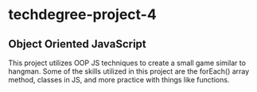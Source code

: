 # techdegree-project-4
## Object Oriented JavaScript

This project utilizes OOP JS techniques to create a small game similar to hangman.  Some of the skills utilized in this project are the forEach() array method, classes in JS, and more practice with things like functions.
